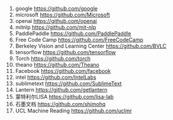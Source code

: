 1. google     https://github.com/google
2. microsoft  https://github.com/Microsoft
3. openai     https://github.com/openai
4. mitnlp     https://github.com/mit-nlp
5. PaddlePaddle https://github.com/PaddlePaddle
6. Free Code Camp https://github.com/FreeCodeCamp
7. Berkeley Vision and Learning Center  https://github.com/BVLC
8. tensorflow https://github.com/tensorflow
9. Torch      https://github.com/torch
10. theano    https://github.com/Theano
11. Facebook  https://github.com/facebook
12. intel     https://github.com/IntelLabs
13. sublimetext https://github.com/SublimeText
14. Lantern   https://github.com/getlantern
15. 蒙特利尔LISA      https://github.com/lisa-lab
16. 石墨文档  https://github.com/shimohq
17. UCL Machine Reading https://github.com/uclmr
